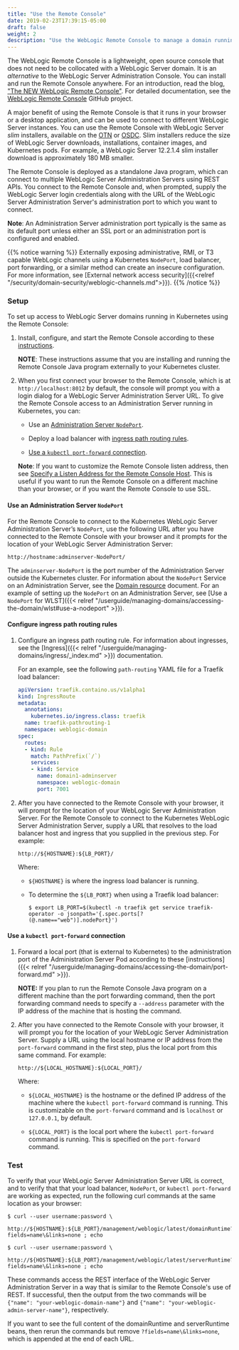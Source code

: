 ```yaml
---
title: "Use the Remote Console"
date: 2019-02-23T17:39:15-05:00
draft: false
weight: 2
description: "Use the WebLogic Remote Console to manage a domain running in Kubernetes."
---
```


The WebLogic Remote Console is a lightweight, open source console that does not need to be collocated with a WebLogic Server domain.
It is an _alternative_ to the WebLogic Server Administration Console.
You can install and run the Remote Console anywhere. For an introduction, read the blog, ["The NEW WebLogic Remote Console"](https://blogs.oracle.com/weblogicserver/new-weblogic-server-remote-console).
For detailed documentation, see the [WebLogic Remote Console](https://github.com/oracle/weblogic-remote-console) GitHub project.

A major benefit of using the Remote Console is that it runs in your browser or a desktop application, and can be used to connect to different WebLogic Server instances.
You can use the Remote Console with WebLogic Server _slim_ installers, available on the [OTN](https://www.oracle.com/middleware/technologies/weblogic-server-installers-downloads.html)
or [OSDC](https://edelivery.oracle.com/osdc/faces/Home.jspx;jsessionid=LchBX6sgzwv5MwSaamMxrIIk-etWJLb0IyCet9mcnqAYnINXvWzi!-1201085350).
Slim installers reduce the size of WebLogic Server downloads, installations, container images, and Kubernetes pods.
For example, a WebLogic Server 12.2.1.4 slim installer download is approximately 180 MB smaller.

The Remote Console is deployed as a standalone Java program, which can connect to multiple WebLogic Server Administration Servers using REST APIs.
You connect to the Remote Console and, when prompted, supply the WebLogic Server login credentials
along with the URL of the WebLogic Server Administration Server's administration port to which you want to connect.

**Note**:  An Administration Server administration port typically is the same as its default port unless either an SSL port or an administration port is configured and enabled.

{{% notice warning %}}
Externally exposing administrative, RMI, or T3 capable WebLogic channels
using a Kubernetes `NodePort`, load balancer,
port forwarding, or a similar method can create an insecure configuration.
For more information, see [External network access security]({{<relref "/security/domain-security/weblogic-channels.md">}}).
{{% /notice %}}


### Setup

To set up access to WebLogic Server domains running in Kubernetes using the Remote Console:

1. Install, configure, and start the Remote Console according to these [instructions](https://github.com/oracle/weblogic-remote-console/blob/master/site/install_config.md).

   **NOTE**: These instructions assume that you are installing and running the Remote Console Java program externally to your Kubernetes cluster.

1. When you first connect your browser to the Remote Console, which is at `http://localhost:8012` by default, the console will prompt you with a login dialog for a WebLogic Server Administration Server URL. To give the Remote Console access to an Administration Server running in Kubernetes, you can:
   * Use an [Administration Server `NodePort`](#use-an-administration-server-nodeport).

   * Deploy a load balancer with [ingress path routing rules](#configure-ingress-path-routing-rules).

   * [Use a `kubectl port-forward` connection](#use-a-kubectl-port-forward-connection).

   **Note**: If you want to customize the Remote Console listen address,
     then see [Specify a Listen Address for the Remote Console Host](https://github.com/oracle/weblogic-remote-console/blob/master/site/install_config.md#remote). This is useful if you want to run the Remote Console
     on a different machine than your browser, or if you want the Remote Console to use SSL.


#### Use an Administration Server `NodePort`

For the Remote Console to connect to the Kubernetes WebLogic Server Administration Server’s `NodePort`, use the following URL after you have connected to the Remote Console
with your browser and it
prompts for the location of your WebLogic Server Administration Server:

```
http://hostname:adminserver-NodePort/
```

The `adminserver-NodePort` is the port number of the Administration Server outside the Kubernetes cluster.
For information about the `NodePort` Service on an Administration Server, see the [Domain resource](https://github.com/oracle/weblogic-kubernetes-operator/blob/main/documentation/domains/Domain.md) document.
For an example of setting up the `NodePort` on an Administration Server,
see [Use a `NodePort` for WLST]({{< relref "/userguide/managing-domains/accessing-the-domain/wlst#use-a-nodeport" >}}).

#### Configure ingress path routing rules

1. Configure an ingress path routing rule. For information about ingresses, see the [Ingress]({{< relref "/userguide/managing-domains/ingress/_index.md" >}}) documentation.

   For an example, see the following `path-routing` YAML file for a Traefik load balancer:

   ```yaml
   apiVersion: traefik.containo.us/v1alpha1
   kind: IngressRoute
   metadata:
     annotations:
       kubernetes.io/ingress.class: traefik
     name: traefik-pathrouting-1
     namespace: weblogic-domain
   spec:
     routes:
     - kind: Rule
       match: PathPrefix(`/`)
       services:
       - kind: Service
         name: domain1-adminserver
         namespace: weblogic-domain
         port: 7001
   ```


1. After you have connected to the Remote Console with your browser,
   it will prompt for the location of your WebLogic Server Administration
   Server.
   For the Remote Console to connect to the Kubernetes WebLogic Server Administration Server, supply a URL that resolves to the load balancer host and ingress that you supplied in the previous step. For example:

   ```
   http://${HOSTNAME}:${LB_PORT}/
   ```
   Where:

     * `${HOSTNAME}` is where the ingress load balancer is running.

     * To determine the `${LB_PORT}` when using a Traefik load balancer:

        `$ export LB_PORT=$(kubectl -n traefik get service traefik-operator -o jsonpath='{.spec.ports[?(@.name=="web")].nodePort}')`

#### Use a `kubectl port-forward` connection

1. Forward a local port (that is external to
   Kubernetes) to the administration port of the
   Administration Server Pod according to these
   [instructions]({{< relref "/userguide/managing-domains/accessing-the-domain/port-forward.md" >}}).

   **NOTE:** If you plan to run the Remote Console Java program
   on a different machine than the port forwarding command,
   then the port forwarding command needs to specify a `--address` parameter
   with the IP address of the machine that is hosting the command.

1. After you have connected to the Remote Console with your browser,
   it will prompt you for the location of your WebLogic Server Administration
   Server.
   Supply a URL using the local hostname or IP address
   from the `port-forward` command in the first step, plus the local port from
   this same command. For example:

   ```
   http://${LOCAL_HOSTNAME}:${LOCAL_PORT}/
   ```
   Where:

     * `${LOCAL_HOSTNAME}` is the hostname or the defined IP address of the machine
       where the `kubectl port-forward` command is running. This is
       customizable on the `port-forward` command and is `localhost`
       or `127.0.0.1`, by default.

     * `${LOCAL_PORT}` is the local port where the `kubectl port-forward` command is running.
       This is specified on the `port-forward` command.

### Test

To verify that your WebLogic Server Administration Server URL is correct, and to verify that that your load balancer,
`NodePort`, or `kubectl port-forward` are working as expected, run the following curl commands at the same location as your browser:


```
$ curl --user username:password \
     http://${HOSTNAME}:${LB_PORT}/management/weblogic/latest/domainRuntime?fields=name\&links=none ; echo

$ curl --user username:password \
     http://${HOSTNAME}:${LB_PORT}/management/weblogic/latest/serverRuntime?fields=name\&links=none ; echo
```

These commands access the REST interface of the WebLogic Server Administration Server in a way that is similar to the Remote Console's use of REST.
If successful, then the output from the two commands will be `{"name": "your-weblogic-domain-name"}` and `{"name": "your-weblogic-admin-server-name"}`, respectively.

If you want to see the full content of the domainRuntime and serverRuntime beans, then rerun the commands
but remove `?fields=name\&links=none`, which is appended at the end of each URL.
